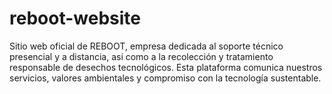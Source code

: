 # reboot-website
Sitio web oficial de REBOOT, empresa dedicada al soporte técnico presencial y a distancia, así como a la recolección y tratamiento responsable de desechos tecnológicos. Esta plataforma comunica nuestros servicios, valores ambientales y compromiso con la tecnología sustentable.
